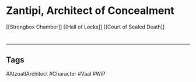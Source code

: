 # Zantipi, Architect of Concealment
[[Strongbox Chamber]]
[[Hall of Locks]]
[[Court of Sealed Death]]

#
---
## Tags
#AtzoatlArchitect
#Character
#Vaal
#WiP 